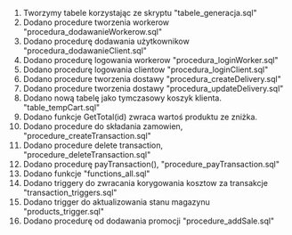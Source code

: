 1. Tworzymy tabele korzystając ze skryptu "tabele_generacja.sql"
2. Dodano procedure tworzenia workerow "procedura_dodawanieWorkerow.sql"
3. Dodano procedurę dodawania użytkownikow "procedura_dodawanieClient.sql"
4. Dodano procedurę logowania workerow "procedura_loginWorker.sql"
5. Dodano procedurę logowania clientow "procedura_loginClient.sql"
6. Dodano procedure tworzenia dostawy "procedura_createDelivery.sql"
7. Dodano procedure tworzenia dostawy "procedura_updateDelivery.sql"
8. Dodano nową tabelę jako tymczasowy koszyk klienta. "table_tempCart.sql"
9. Dodano funkcje GetTotal(id) zwraca wartoś produktu ze zniżka.
10. Dodano procedure do składania zamowien, "procedure_createTransaction.sql"
11. Dodano procedure delete transaction, "procedure_deleteTransaction.sql"
12. Dodano procedurę payTransaction(), "procedure_payTransaction.sql"
13. Dodano funkcje "functions_all.sql"
14. Dodano triggery do zwracania korygowania kosztow za transakcje "transaction_triggers.sql"
15. Dodano trigger do aktualizowania stanu magazynu "products_trigger.sql"
16. Dodano procedurę od dodawania promocji "procedure_addSale.sql"